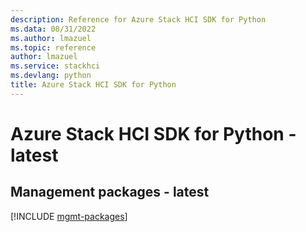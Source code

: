 ```yaml
---
description: Reference for Azure Stack HCI SDK for Python
ms.data: 08/31/2022
ms.author: lmazuel
ms.topic: reference
author: lmazuel
ms.service: stackhci
ms.devlang: python
title: Azure Stack HCI SDK for Python
---
```

# Azure Stack HCI SDK for Python - latest

## Management packages - latest
[!INCLUDE [mgmt-packages](stack-hci-mgmt-index.md)]